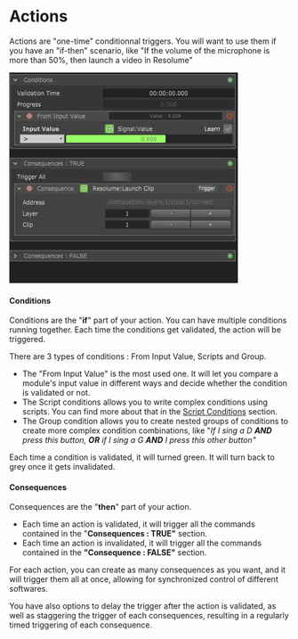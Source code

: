 # Actions

Actions are "one-time" conditionnal triggers. You will want to use them if you have an "if-then" scenario, like "If the volume of the microphone is more than 50%, then launch a video in Resolume"

![](../.gitbook/assets/action.gif)

#### Conditions

Conditions are the "**if**" part of your action. You can have multiple conditions running together. Each time the conditions get validated, the action will be triggered.

There are 3 types of conditions : From Input Value, Scripts and Group.

* The "From Input Value" is the most used one. It will let you compare a module's input value in different ways and decide whether the condition is validated or not. 
* The Script conditions allows you to write complex conditions using scripts. You can find more about that in the [Script Conditions](../scripting/scripting-reference/condition-scripts.md) section. 
* The Group condition allows you to create nested groups of conditions to create more complex condition combinations, like "_If I sing a D **AND** press this button, **OR** if I sing a G **AND** I press this other button"_

Each time a condition is validated, it will turned green. It will turn back to grey once it gets invalidated.

#### Consequences

Consequences are the "**then**" part of your action.

* Each time an action is validated, it will trigger all the commands contained in the "**Consequences : TRUE"** section. 
* Each time an action is invalidated, it will trigger all the commands contained in the **"Consequence : FALSE"** section.

For each action, you can create as many consequences as you want, and it will trigger them all at once, allowing for synchronized control of different softwares.  
  
You have also options to delay the trigger after the action is validated, as well as staggering the trigger of each consequences, resulting in a regularly timed triggering of each consequence.

